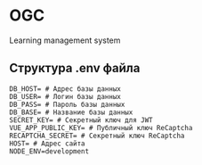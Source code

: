 # OGC
 Learning management system

## Структура .env файла

```env
DB_HOST= # Адрес базы данных
DB_USER= # Логин базы данных
DB_PASS= # Пароль базы данных
DB_BASE= # Название базы данных
SECRET_KEY= # Секретный ключ для JWT
VUE_APP_PUBLIC_KEY= # Публичный ключ ReCaptcha
RECAPTCHA_SECRET= # Секретный ключ ReCaptcha
HOST= # Адрес сайта
NODE_ENV=development
```
